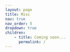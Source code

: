 ```yaml
---
layout: page
title: Misc
nav: true
nav_order: 5
dropdown: true
children:
    - title: Coming soon...
      permalink: /
---
```

